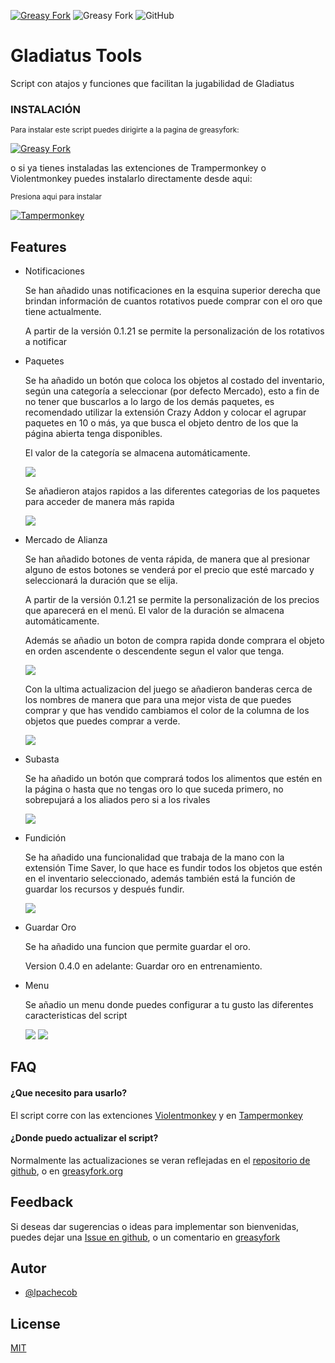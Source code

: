 [![Greasy Fork](https://img.shields.io/greasyfork/v/444338?label=Version)](https://greasyfork.org/es/scripts/444338-gladiatus-tools)
![Greasy Fork](https://img.shields.io/greasyfork/dt/444338-gladiatus-tools)
![GitHub](https://img.shields.io/github/license/lpachecob/Gladiatus-Tools)
# Gladiatus Tools

Script con atajos y funciones que facilitan la jugabilidad de Gladiatus

### INSTALACIÓN

<sub>Para instalar este script puedes dirigirte a la pagina de greasyfork:</sub>

[![Greasy Fork](https://img.shields.io/greasyfork/v/444338?label=Greasy%20Fork)](https://greasyfork.org/es/scripts/444338-gladiatus-tools)

o si ya tienes instaladas las extenciones de Trampermonkey o Violentmonkey puedes instalarlo directamente desde aqui:

<sub>Presiona aqui para instalar</sub>

[![Tampermonkey](https://img.shields.io/static/v1?style=for-the-badge&message=Tampermonkey&color=00485B&logo=Tampermonkey&logoColor=FFFFFF&label=)](https://greasyfork.org/scripts/444338-gladiatus-tools/code/Gladiatus%20Tools.user.js)

## Features

- Notificaciones
    
    Se han añadido unas notificaciones en la esquina superior derecha que brindan información de cuantos rotativos puede comprar con el oro que tiene actualmente.
    
    A partir de la versión 0.1.21 se permite la personalización de los rotativos a notificar

- Paquetes

    Se ha añadido un botón que coloca los objetos al costado del inventario, según una categoría a seleccionar (por defecto Mercado), esto a fin de no tener que buscarlos a lo largo de los demás paquetes, es recomendado utilizar la extensión Crazy Addon y colocar el agrupar paquetes en 10 o más, ya que busca el objeto dentro de los que la página abierta tenga disponibles.
    
    El valor de la categoría se almacena automáticamente.
    
    <img src="https://github.com/lpachecob/Gladiatus-Tools/blob/main/images/screenshots/Paquetes.png?raw=true">
    
    Se añadieron atajos rapidos a las diferentes categorias de los paquetes para acceder de manera más rapida
    
     <img src="https://github.com/lpachecob/Gladiatus-Tools/blob/main/images/screenshots/ExtenderPaquetes.png?raw=true">

- Mercado de Alianza

    Se han añadido botones de venta rápida, de manera que al presionar alguno de estos botones se venderá por el precio que esté marcado y seleccionará la duración que se elija.

    A partir de la versión 0.1.21 se permite la personalización de los precios que aparecerá en el menú. El valor de la duración se almacena automáticamente.
    
    Además se añadio un boton de compra rapida donde comprara el objeto en orden ascendente o descendente segun el valor que tenga.
    
    <img src="https://github.com/lpachecob/Gladiatus-Tools/blob/main/images/screenshots/MercadoDeAlianza.png?raw=true">

   Con la ultima actualizacion del juego se añadieron banderas cerca de los nombres de manera que para una mejor vista    de que puedes comprar y que has vendido cambiamos el color de la columna de los objetos que puedes comprar a verde.

    <img src="https://cdn.jsdelivr.net/gh/lpachecob/Gladiatus-Tools@main/images/screenshots/MercadoDeAlianzaColoreado.png?raw=true">

- Subasta

    Se ha añadido un botón que comprará todos los alimentos que estén en la página o hasta que no tengas oro lo que suceda primero, no sobrepujará a los aliados pero si a los rivales
    
    <img src="https://github.com/lpachecob/Gladiatus-Tools/blob/main/images/screenshots/SubastaCompraRapida.png?raw=true">


- Fundición

    Se ha añadido una funcionalidad que trabaja de la mano con la extensión Time Saver, lo que hace es fundir todos los objetos que estén en el inventario seleccionado, además también está la función de guardar los recursos y después fundir.
    
     <img src="https://github.com/lpachecob/Gladiatus-Tools/blob/main/images/screenshots/Fundicion.png?raw=true">

- Guardar Oro

    Se ha añadido una funcion que permite guardar el oro.

    Version 0.4.0 en adelante: Guardar oro en entrenamiento.

- Menu
    
    Se añadio un menu donde puedes configurar a tu gusto las diferentes caracteristicas del script
    
     <img src="https://github.com/lpachecob/Gladiatus-Tools/blob/main/images/screenshots/Menu.png?raw=true">

     <img src="https://github.com/lpachecob/Gladiatus-Tools/blob/main/images/screenshots/MenuAbierto.png?raw=true">


## FAQ

#### ¿Que necesito para usarlo?

El script corre con las extenciones [Violentmonkey](https://chrome.google.com/webstore/detail/violentmonkey/jinjaccalgkegednnccohejagnlnfdag) y en [Tampermonkey](https://chrome.google.com/webstore/detail/tampermonkey/dhdgffkkebhmkfjojejmpbldmpobfkfo)

#### ¿Donde puedo actualizar el script?

Normalmente las actualizaciones se veran reflejadas en el [repositorio de github](https://github.com/lpachecob/Gladiatus-Tools), o en [greasyfork.org](https://greasyfork.org/es/scripts/444338-gladiatus-tools)


## Feedback

Si deseas dar sugerencias o ideas para implementar son bienvenidas, puedes dejar una [Issue en github](https://github.com/lpachecob/Gladiatus-Tools/issues/new), o un comentario en [greasyfork](https://greasyfork.org/es/scripts/444338-gladiatus-tools/feedback)

## Autor

- [@lpachecob](https://github.com/lpachecob)

## License

[MIT](https://github.com/lpachecob/Gladiatus-Tools/blob/main/LICENSE)

